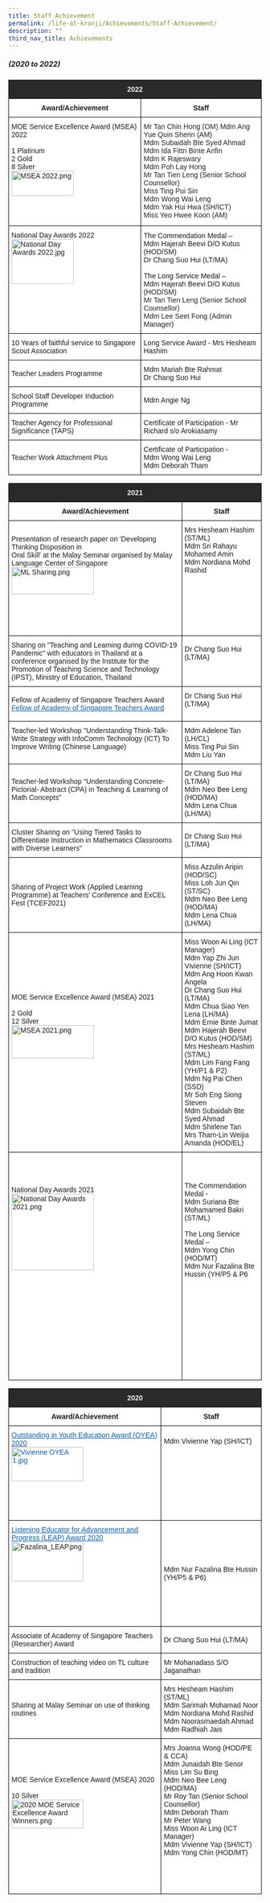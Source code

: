 ```yaml
---
title: Staff Achievement
permalink: /life-at-kranji/Achievements/Staff-Achievement/
description: ""
third_nav_title: Achievements
---
```

##### **(2020 to 2022)**

<style type="text/css">
.tg  {border-collapse:collapse;border-spacing:0;}
.tg td{border-color:black;border-style:solid;border-width:1px;font-family:Arial, sans-serif;font-size:14px;
  overflow:hidden;padding:10px 5px;word-break:normal;}
.tg th{border-color:black;border-style:solid;border-width:1px;font-family:Arial, sans-serif;font-size:14px;
  font-weight:normal;overflow:hidden;padding:10px 5px;word-break:normal;}
.tg .tg-8hqj{background-color:#2A2A2A;color:#EEE;font-weight:bold;text-align:center;vertical-align:top}
.tg .tg-9hzb{background-color:#FFF;font-weight:bold;text-align:center;vertical-align:top}
.tg .tg-zr06{background-color:#FFF;text-align:left;vertical-align:middle}
.tg .tg-tsok{background-color:#FFF;color:#222;text-align:left;vertical-align:top}
</style>
<table class="tg">
<thead>
  <tr>
    <th class="tg-8hqj" colspan="5">2022</th>
  </tr>
</thead>
<tbody>
  <tr>
    <td class="tg-9hzb" colspan="3">Award/Achievement</td>
    <td class="tg-9hzb" colspan="2">Staff</td>
  </tr>
  <tr>
    <td class="tg-zr06" colspan="3">MOE Service Excellence Award (MSEA) 2022<br><br>1 Platinum<br>2 Gold<br>8 Silver<br><img style="width:70%;height:50%" src="/images/Life%20@%20Kranji/Achievements/Staff%20Achievement/Staff%20Achievement/SANEW1.png" alt="MSEA 2022.png" width="533" height="299"></td>
    <td class="tg-tsok" colspan="2"><span style="color:#222"> Mr Tan</span> <span style="color:#222">Chin</span> Hong (OM)<span style="color:#222;background-color:initial"> Mdm Ang Yue Quin Sherin (AM)</span><br><span style="color:#222;background-color:initial"> Mdm Subaidah Bte Syed Ahmad</span><br><span style="color:#222;background-color:initial"> Mdm Ida Fittri Binte Arifin</span><br><span style="color:#222;background-color:initial"> Mdm K Rajeswary</span><br><span style="color:#222;background-color:initial"> Mdm Poh Lay Hong</span><br><span style="color:#222;background-color:initial"> Mr Tan Tien Leng  (Senior School Counsellor)                </span><br><span style="color:#222;background-color:initial"> Miss Ting Pui Sin</span><br><span style="color:#222;background-color:initial"> Mdm Wong Wai Leng</span><br><span style="color:#222;background-color:initial"> Mdm Yak Hui Hwa (SH/ICT)</span><br><span style="color:#222;background-color:initial"> Miss Yeo Hwee Koon (AM)</span><br></td>
  </tr>
  <tr>
    <td class="tg-zr06" colspan="3">National Day Awards 2022<br><img style="width:70%;height:50%" src="/images/Life%20@%20Kranji/Achievements/Staff%20Achievement/Staff%20Achievement/A2.jpg" alt="National Day Awards 2022.jpg" width="473" height="473"></td>
    <td class="tg-zr06" colspan="2"> The Commendation Medal –<br> Mdm Hajerah Beevi D/O Kutus (HOD/SM)<br> Dr Chang Suo Hui (LT/MA)<br><br> The Long Service Medal –<br> Mdm Hajerah Beevi D/O Kutus (HOD/SM)<br><span style="color:#222"> Mr Tan Tien Leng  (Senior School Counsellor)<br>Mdm Lee Seet Fong (Admin Manager)</span></td>
  </tr>
	 <td class="tg-zr06"> 10 Years of faithful service to Singapore Scout Association</td>
    <td class="tg-zr06" colspan="3"> Long Service Award - Mrs Hesheam Hashim</td>
	</tr>
  <tr>
	 <td class="tg-zr06"> Teacher Leaders Programme</td>
    <td class="tg-zr06" colspan="3"> Mdm Mariah Bte Rahmat<br>Dr Chang Suo Hui</td>
	</tr>
  <tr>
	 <td class="tg-zr06">School Staff Developer Induction Programme</td>
    <td class="tg-zr06" colspan="3"> Mdm Angie Ng</td>
	</tr>
  <tr>
	 <td class="tg-zr06">Teacher Agency for Professional Significance (TAPS)</td>
    <td class="tg-zr06" colspan="3"> Certificate of Participation - Mr Richard s/o Arokiasamy</td>
	</tr>
  <tr>
	 <td class="tg-zr06">Teacher Work Attachment Plus</td>
    <td class="tg-zr06" colspan="3"> Certificate of Participation - <br>Mdm Wong Wai Leng<br>Mdm Deborah Tham</td>
</tbody>
</table>

<style type="text/css">
.tg  {border-collapse:collapse;border-spacing:0;}
.tg td{border-color:black;border-style:solid;border-width:1px;font-family:Arial, sans-serif;font-size:14px;
  overflow:hidden;padding:10px 5px;word-break:normal;}
.tg th{border-color:black;border-style:solid;border-width:1px;font-family:Arial, sans-serif;font-size:14px;
  font-weight:normal;overflow:hidden;padding:10px 5px;word-break:normal;}
.tg .tg-8hqj{background-color:#2A2A2A;color:#EEE;font-weight:bold;text-align:center;vertical-align:top}
.tg .tg-9hzb{background-color:#FFF;font-weight:bold;text-align:center;vertical-align:top}
.tg .tg-zr06{background-color:#FFF;text-align:left;vertical-align:middle}
.tg .tg-ktyi{background-color:#FFF;text-align:left;vertical-align:top}
</style>
<table class="tg">
<thead>
  <tr>
    <th class="tg-8hqj" colspan="2">2021</th>
  </tr>
</thead>
<tbody>
  <tr>
    <td class="tg-9hzb">Award/Achievement</td>
    <td class="tg-9hzb">Staff</td>
  </tr>
  <tr>
    <td class="tg-zr06">Presentation of research paper on 'Developing Thinking Disposition in<br>Oral Skill' at the Malay Seminar organised by Malay Language Center of Singapore <br><img style="width:70%;height:50%" src="/images/Life%20@%20Kranji/Achievements/Staff%20Achievement/Staff%20Achievement/A3.png" alt="ML Sharing.png" width="385" height="177"></td>
    <td class="tg-zr06"> Mrs Hesheam Hashim (ST/ML) <br> Mdm Sri Rahayu Mohamed Amin <br> Mdm Nordiana Mohd Rashid             <br><br><br><br><br><br><br>        <br></td>
  </tr>
  <tr>
    <td class="tg-zr06"> Sharing on "Teaching and Learning during COVID-19 Pandemic" with educators in Thailand at a<br>conference organised by the Institute for the Promotion of Teaching Science and Technology (IPST), Ministry of Education, Thailand</td>
    <td class="tg-zr06"> Dr Chang Suo Hui (LT/MA)        <br><br><br></td>
  </tr>
  <tr>
    <td class="tg-zr06"> Fellow of Academy of Singapore Teachers Award<br><a href="https://academyofsingaporeteachers.moe.edu.sg/professional-recognition/academy-awards-for-professional-development/ceremony"><span style="text-decoration:underline;color:#0D5EAC">Fellow of Academy of Singapore Teachers Award</span></a><br></td>
    <td class="tg-zr06"> Dr Chang Suo Hui (LT/MA)<br><br></td>
  </tr>
  <tr>
    <td class="tg-zr06">Teacher-led Workshop  "Understanding Think-Talk-Write Strategy with InfoComm Technology (ICT) To Improve Writing (Chinese Language)<br><br></td>
    <td class="tg-zr06"> Mdm Adelene Tan (LH/CL)<br> Miss Ting Pui Sin<br> Mdm Liu Yan </td>
  </tr>
  <tr>
    <td class="tg-zr06">Teacher-led Workshop "Understanding Concrete-Pictorial- Abstract (CPA) in Teaching &amp; Learning of Math Concepts"<br><br></td>
    <td class="tg-zr06"> Dr Chang Suo Hui (LT/MA)<br> Mdm Neo Bee Leng (HOD/MA)<br> Mdm Lena Chua (LH/MA)</td>
  </tr>
  <tr>
    <td class="tg-zr06"> Cluster Sharing on "Using Tiered Tasks to Differentiate Instruction in Mathematics Classrooms with Diverse Learners"</td>
    <td class="tg-zr06"> Dr Chang Suo Hui (LT/MA)<br> </td>
  </tr>
  <tr>
    <td class="tg-zr06"> Sharing of Project Work (Applied Learning Programme) at Teachers' Conference and ExCEL Fest (TCEF2021)</td>
    <td class="tg-zr06"> Miss Azzulin Aripin (HOD/SC)<br> Miss Loh Jun Qin (ST/SC)<br> Mdm Neo Bee Leng (HOD/MA)<br> Mdm Lena Chua (LH/MA) </td>
  </tr>
  <tr>
    <td class="tg-zr06">MOE Service Excellence Award (MSEA) 2021<br><br>2 Gold<br>12 Silver<br><img style="width:70%;height:50%" src="/images/Life%20@%20Kranji/Achievements/Staff%20Achievement/Staff%20Achievement/A4.png" alt="MSEA 2021.png" width="554" height="311"></td>
    <td class="tg-zr06"> Miss Woon Ai Ling (ICT Manager)<br> Mdm Yap Zhi Jun Vivienne (SH/ICT)<br> Mdm Ang Hoon Kwan Angela<br> Dr Chang Suo Hui (LT/MA)<br> Mdm Chua Siao Yen Lena (LH/MA)<br> Mdm Ernie Binte Jumat<br> Mdm Hajerah Beevi D/O Kutus (HOD/SM)<br> Mrs Hesheam Hashim (ST/ML)<br> Mdm Lim Fang Fang (YH/P1 &amp; P2)<br> Mdm Ng Pai Chen (SSD)<br> Mr Soh Eng Siong Steven<br> Mdm Subaidah Bte Syed Ahmad<br> Mdm Shirlene Tan<br><span style="background-color:initial"> Mrs Tham-Lin Weijia Amanda (HOD/EL)</span><br></td>
  </tr>
  <tr>
    <td class="tg-zr06">National Day Awards 2021<br> <img style="width:70%;height:50%" src="/images/Life%20@%20Kranji/Achievements/Staff%20Achievement/Staff%20Achievement/A5.png" alt="National Day Awards 2021.png" width="375" height="487"></td>
    <td class="tg-ktyi"><br><br><br> The Commendation Medal -<br> Mdm Suriana Bte Mohamamed Bakri (ST/ML)<br><br> The Long Service Medal –<br> Mdm Yong Chin (HOD/MT)<br> Mdm Nur Fazalina Bte Hussin (YH/P5 &amp; P6<br><br><br><br><br><br><br><br><br><br><br><br><br></td>
  </tr>
</tbody>
</table>

<style type="text/css">
.tg  {border-collapse:collapse;border-spacing:0;}
.tg td{border-color:black;border-style:solid;border-width:1px;font-family:Arial, sans-serif;font-size:14px;
  overflow:hidden;padding:10px 5px;word-break:normal;}
.tg th{border-color:black;border-style:solid;border-width:1px;font-family:Arial, sans-serif;font-size:14px;
  font-weight:normal;overflow:hidden;padding:10px 5px;word-break:normal;}
.tg .tg-3y36{background-color:#FFF;color:#0D5EAC;text-align:left;text-decoration:underline;vertical-align:top}
.tg .tg-8hqj{background-color:#2A2A2A;color:#EEE;font-weight:bold;text-align:center;vertical-align:top}
.tg .tg-9hzb{background-color:#FFF;font-weight:bold;text-align:center;vertical-align:top}
.tg .tg-zr06{background-color:#FFF;text-align:left;vertical-align:middle}
</style>
<table class="tg">
<thead>
  <tr>
    <th class="tg-8hqj" colspan="2">2020</th>
  </tr>
</thead>
<tbody>
  <tr>
    <td class="tg-9hzb">Award/Achievement</td>
    <td class="tg-9hzb">Staff</td>
  </tr>
  <tr>
    <td class="tg-3y36"><a href="/National-Awards/"><span style="text-decoration:underline;color:#0D5EAC">Outstanding in Youth Education Award (OYEA) 2020</span></a><br><img style="width:70%;height:50%" src="/images/Life%20@%20Kranji/Achievements/Staff%20Achievement/Staff%20Achievement/A6.jpg" alt="Vivienne OYEA 1.jpg" width="290" height="192"></td>
    <td class="tg-zr06"> Mdm Vivienne Yap (SH/ICT)<br><br><br><br><br><br><br><br><br></td>
  </tr>
  <tr>
    <td class="tg-zr06"> <a href="/National-Awards/"><span style="text-decoration:underline;color:#0D5EAC">Listening Educator for Advancement and Progress (LEAP) Award 2020 </span></a><br><img style="width:70%;height:50%" src="/images/Life%20@%20Kranji/Achievements/Staff%20Achievement/Staff%20Achievement/A7.png" alt="Fazalina_LEAP.png" width="310" height="239"></td>
    <td class="tg-zr06"> Mdm Nur Fazalina  Bte Hussin (YH/P5 &amp; P6)</td>
  </tr>
  <tr>
    <td class="tg-zr06">Associate of Academy of Singapore Teachers (Researcher) Award </td>
    <td class="tg-zr06"> Dr Chang Suo Hui (LT/MA) </td>
  </tr>
  <tr>
    <td class="tg-zr06">Construction of teaching video on TL culture and tradition </td>
    <td class="tg-zr06"> Mr Mohanadass S/O Jaganathan</td>
  </tr>
  <tr>
    <td class="tg-zr06">Sharing at Malay Seminar on use of thinking routines<br> </td>
    <td class="tg-zr06"> Mrs Hesheam Hashim  (ST/ML)<br> Mdm Sarimah Mohamad Noor<br> Mdm Nordiana Mohd Rashid<br>Mdm Noorasmaedah Ahmad<br>Mdm Radhiah Jais </td>
  </tr>
  <tr>
    <td class="tg-zr06">MOE Service Excellence Award (MSEA) 2020 <br><br>10 Silver     <br><img style="width:70%;height:50%" src="/images/Life%20@%20Kranji/Achievements/Staff%20Achievement/Staff%20Achievement/A8.png" alt="2020 MOE Service Excellence Award Winners.png" width="510" height="286"><br></td>
    <td class="tg-zr06"> Mrs Joanna Wong (HOD/PE &amp; CCA)<br> Mdm Junaidah Bte Senor<br> Miss Lim Su Bing<br> Mdm Neo Bee Leng (HOD/MA)<br> Mr Roy Tan (Senior School Counsellor)<br> Mdm Deborah Tham<br> Mr Peter Wang<br> Miss Woon Ai Ling (ICT Manager)<br> Mdm Vivienne Yap (SH/ICT)<br> Mdm Yong Chin (HOD/MT) <br><br><br><br><br></td>